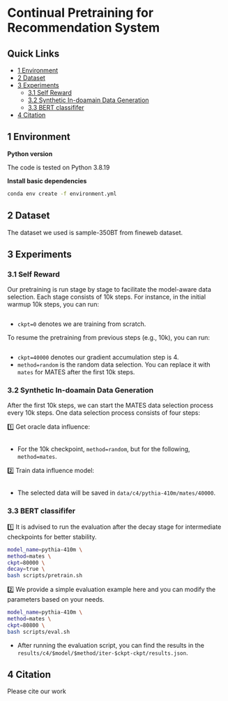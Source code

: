 # Continual Pretraining for Recommendation System


## Quick Links

- [1 Environment](#1-environment)
- [2 Dataset](#2-dataset)
- [3 Experiments](#3-experiments)
  - [3.1 Self Reward](#31-Self-Reward)
  - [3.2 Synthetic In-doamain Data Generation](#32-Synthetic-In-doamain-Data-Generation)
  - [3.3 BERT classififer](#33-BERT-classififer)
- [4 Citation](#4-citation)

## 1 Environment

**Python version**

The code is tested on Python 3.8.19

**Install basic dependencies**

```bash
conda env create -f environment.yml 
```

## 2 Dataset
The dataset we used is sample-350BT from fineweb dataset. 

## 3 Experiments


### 3.1 Self Reward

Our pretraining is run stage by stage to facilitate the model-aware data selection. Each stage consists of 10k steps. For instance, in the initial warmup 10k steps, you can run:

```bash

```

- `ckpt=0` denotes we are training from scratch.

To resume the pretraining from previous steps (e.g., 10k), you can run:

```bash

```

- `ckpt=40000` denotes our gradient accumulation step is 4.
- `method=random` is the random data selection. You can replace it with `mates` for MATES after the first 10k steps.

### 3.2 Synthetic In-doamain Data Generation

After the first 10k steps, we can start the MATES data selection process every 10k steps. One data selection process consists of four steps:

1️⃣ Get oracle data influence:

```bash
```

- For the 10k checkpoint, `method=random`, but for the following, `method=mates`.

2️⃣ Train data influence model:

```bash

```

- The selected data will be saved in `data/c4/pythia-410m/mates/40000`.

### 3.3 BERT classififer

1️⃣ It is advised to run the evaluation after the decay stage for intermediate checkpoints for better stability.

```bash
model_name=pythia-410m \
method=mates \
ckpt=80000 \
decay=true \
bash scripts/pretrain.sh
```

2️⃣ We provide a simple evaluation example here and you can modify the parameters based on your needs.

```bash
model_name=pythia-410m \
method=mates \
ckpt=80800 \
bash scripts/eval.sh
```

- After running the evaluation script, you can find the results in the `results/c4/$model/$method/iter-$ckpt-ckpt/results.json`.

## 4 Citation

Please cite our work
